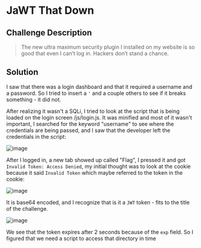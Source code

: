 # JaWT That Down

## Challenge Description
> The new ultra maximum security plugin I installed on my website is so good that even I can’t log in. Hackers don’t stand a chance.

## Solution
I saw that there was a login dashboard and that it required a username and a password.
So I tried to insert a ```'``` and a couple others to see if it breaks something - it did not.

After realizing it wasn't a SQLi, I tried to look at the script that is being loaded on the login screen /js/login.js.
It was minified and most of it wasn't important, I searched for the keyword "username" to see where the credentials are being passed,
and I saw that the developer left the credentials in the script:

![image](https://user-images.githubusercontent.com/54234250/167389421-0869bd99-0435-499f-8f3d-7aab0d889eaf.png)

After I logged in, a new tab showed up called "Flag", I pressed it and got ```Invalid Token: Access Denied```,
my initial thought was to look at the cookie because it said ```Invalid Token``` which maybe referred to the token in the cookie:

![image](https://user-images.githubusercontent.com/54234250/167390289-2e296c73-1ce9-4bd1-b2f0-52fabd25f2f8.png)

It is base64 encoded, and I recognize that is it a ```JWT``` token - fits to the title of the challenge.

![image](https://user-images.githubusercontent.com/54234250/167390689-969da869-86d2-4e4e-b55a-36e603c5a58e.png)

We see that the token expires after 2 seconds because of the ```exp``` field.
So I figured that we need a script to access that directory in time
